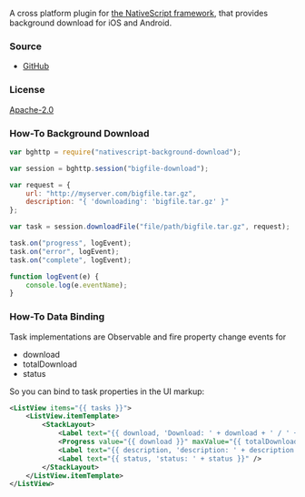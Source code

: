 A cross platform plugin for [the NativeScript framework](http://www.nativescript.org), that provides background download for iOS and Android.

### Source
 - [GitHub](http://github.com/ewoutp/nativescript-background-download)

### License
[Apache-2.0](https://github.com/ewoutp/nativescript-background-download/blob/master/LICENSE)

### How-To Background Download

```js
var bghttp = require("nativescript-background-download");

var session = bghttp.session("bigfile-download");

var request = {
    url: "http://myserver.com/bigfile.tar.gz",
    description: "{ 'downloading': 'bigfile.tar.gz' }"
};

var task = session.downloadFile("file/path/bigfile.tar.gz", request);

task.on("progress", logEvent);
task.on("error", logEvent);
task.on("complete", logEvent);

function logEvent(e) {
	console.log(e.eventName);
}
```

### How-To Data Binding
Task implementations are Observable and fire property change events for
 - download
 - totalDownload
 - status

So you can bind to task properties in the UI markup:
```xml
<ListView items="{{ tasks }}">
	<ListView.itemTemplate>
		<StackLayout>
			<Label text="{{ download, 'Download: ' + download + ' / ' + totalDownload }}" />
			<Progress value="{{ download }}" maxValue="{{ totalDownload }}" />
			<Label text="{{ description, 'description: ' + description }}" />
			<Label text="{{ status, 'status: ' + status }}" />
		</StackLayout>
	</ListView.itemTemplate>
</ListView>
```
